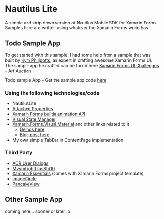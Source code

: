 

# Nautilus Lite
A simple and strip down version of Nautilus Mobile SDK for Xamarin Forms.
Samples here are written using whatever the Xamarin Forms world has. 

## Todo Sample App
To get started with this sample, I had some help from a sample that was built by [Kym Phillpotts](https://kymphillpotts.com/author/kphillpotts/), an expert in crafting awesome Xamarin Forms UI. The sample app he crafted can be found here [Xamarin.Forms UI Challenges - Art Auction](https://kymphillpotts.com/xamarin-forms-ui-challenge-artauction.html)

Todo sample App - Get the sample app code [here](https://github.com/synthphonic/nautilus-lite-mobile/tree/master/src/Samples/Todo)


### Using the following technologies/code
- NautilusLite
- [Attached Properties](https://docs.microsoft.com/en-us/xamarin/xamarin-forms/xaml/attached-properties) 
- [Xamarin Forms builtin animation API](https://docs.microsoft.com/en-us/xamarin/xamarin-forms/user-interface/animation/)
- [Visual State Manager](https://docs.microsoft.com/en-us/xamarin/xamarin-forms/user-interface/visual-state-manager)  
- [Xamarin.Forms.Visual.Material](https://docs.microsoft.com/en-us/xamarin/xamarin-forms/user-interface/visual/material-visual) and other links related to it
	- [Demos here](https://docs.microsoft.com/en-us/samples/xamarin/xamarin-forms-samples/userinterface-visualdemos/)
	- [Blog post here](https://devblogs.microsoft.com/xamarin/beautiful-material-design-android-ios/)
- My own simple TabBar in ContentPage implementation

### Third Party
- [ACR User Dialogs](https://github.com/aritchie/userdialogs)
- [MvvmLightLibsStd10](https://github.com/lbugnion/mvvmlight)
- [Xamarin Essentials](https://github.com/xamarin/Essentials) (comes with Xamarin Forms project template)
- [ImageCircle](https://github.com/jamesmontemagno/ImageCirclePlugin)
- [PancakeView](https://github.com/sthewissen/Xamarin.Forms.PancakeView)


## Other Sample App
coming here... sooner or later :p
